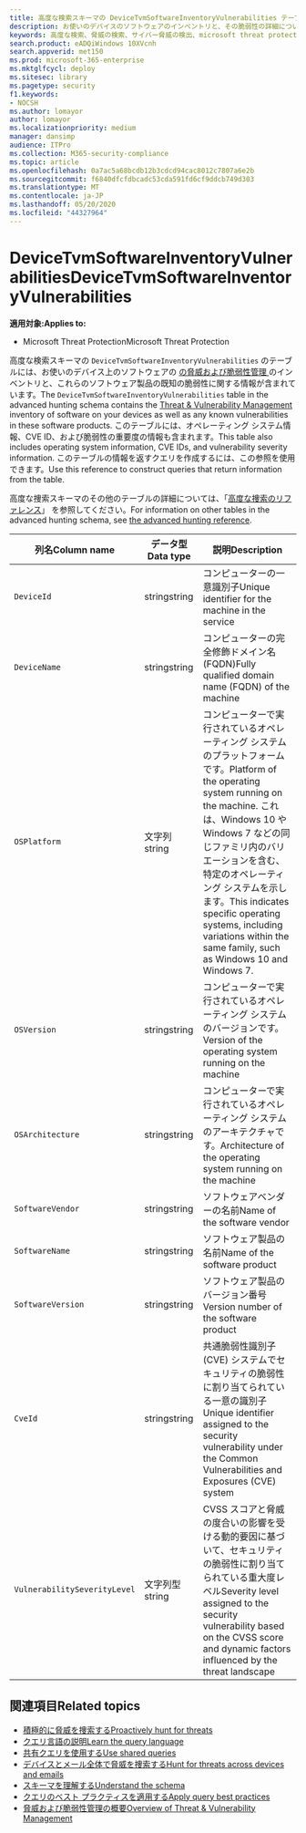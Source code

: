 ```yaml
---
title: 高度な検索スキーマの DeviceTvmSoftwareInventoryVulnerabilities テーブル
description: お使いのデバイスのソフトウェアのインベントリと、その脆弱性の詳細については、高度な検索スキーマの DeviceTvmSoftwareInventoryVulnerabilities テーブルを参照してください。
keywords: 高度な検索、脅威の検索、サイバー脅威の検出、microsoft threat protection、microsoft 365、mtp、m365、search、query、テレメトリ、スキーマ参照、kusto、table、column、data type、description、threat & 脆弱性管理、TVM、device management、software、inventory、脆弱性、CVE ID、OS DeviceTvmSoftwareInventoryVulnerabilities
search.product: eADQiWindows 10XVcnh
search.appverid: met150
ms.prod: microsoft-365-enterprise
ms.mktglfcycl: deploy
ms.sitesec: library
ms.pagetype: security
f1.keywords:
- NOCSH
ms.author: lomayor
author: lomayor
ms.localizationpriority: medium
manager: dansimp
audience: ITPro
ms.collection: M365-security-compliance
ms.topic: article
ms.openlocfilehash: 0a7ac5a68bcdb12b3cdcd94cac8012c7807a6e2b
ms.sourcegitcommit: f6840dfcfdbcadc53cda591fd6cf9ddcb749d303
ms.translationtype: MT
ms.contentlocale: ja-JP
ms.lasthandoff: 05/20/2020
ms.locfileid: "44327964"
---
```

# <a name="devicetvmsoftwareinventoryvulnerabilities"></a><span data-ttu-id="b4aa2-104">DeviceTvmSoftwareInventoryVulnerabilities</span><span class="sxs-lookup"><span data-stu-id="b4aa2-104">DeviceTvmSoftwareInventoryVulnerabilities</span></span>

<span data-ttu-id="b4aa2-105">**適用対象:**</span><span class="sxs-lookup"><span data-stu-id="b4aa2-105">**Applies to:**</span></span>
- <span data-ttu-id="b4aa2-106">Microsoft Threat Protection</span><span class="sxs-lookup"><span data-stu-id="b4aa2-106">Microsoft Threat Protection</span></span>



<span data-ttu-id="b4aa2-107">高度な検索スキーマの `DeviceTvmSoftwareInventoryVulnerabilities` のテーブルには、お使いのデバイス上のソフトウェアの [ の脅威および脆弱性管理 ](https://docs.microsoft.com/windows/security/threat-protection/microsoft-defender-atp/next-gen-threat-and-vuln-mgt) のインベントリと、これらのソフトウェア製品の既知の脆弱性に関する情報が含まれています。</span><span class="sxs-lookup"><span data-stu-id="b4aa2-107">The `DeviceTvmSoftwareInventoryVulnerabilities` table in the advanced hunting schema contains the [Threat & Vulnerability Management](https://docs.microsoft.com/windows/security/threat-protection/microsoft-defender-atp/next-gen-threat-and-vuln-mgt) inventory of software on your devices as well as any known vulnerabilities in these software products.</span></span> <span data-ttu-id="b4aa2-108">このテーブルには、オペレーティング システム情報、CVE ID、および脆弱性の重要度の情報も含まれます。</span><span class="sxs-lookup"><span data-stu-id="b4aa2-108">This table also includes operating system information, CVE IDs, and vulnerability severity information.</span></span> <span data-ttu-id="b4aa2-109">このテーブルの情報を返すクエリを作成するには、この参照を使用できます。</span><span class="sxs-lookup"><span data-stu-id="b4aa2-109">Use this reference to construct queries that return information from the table.</span></span>

<span data-ttu-id="b4aa2-110">高度な捜索スキーマのその他のテーブルの詳細については、「[高度な捜索のリファレンス](advanced-hunting-schema-tables.md)」 を参照してください。</span><span class="sxs-lookup"><span data-stu-id="b4aa2-110">For information on other tables in the advanced hunting schema, see [the advanced hunting reference](advanced-hunting-schema-tables.md).</span></span>

| <span data-ttu-id="b4aa2-111">列名</span><span class="sxs-lookup"><span data-stu-id="b4aa2-111">Column name</span></span> | <span data-ttu-id="b4aa2-112">データ型</span><span class="sxs-lookup"><span data-stu-id="b4aa2-112">Data type</span></span> | <span data-ttu-id="b4aa2-113">説明</span><span class="sxs-lookup"><span data-stu-id="b4aa2-113">Description</span></span> |
|-------------|-----------|-------------|
| `DeviceId` | <span data-ttu-id="b4aa2-114">string</span><span class="sxs-lookup"><span data-stu-id="b4aa2-114">string</span></span> | <span data-ttu-id="b4aa2-115">コンピューターの一意識別子</span><span class="sxs-lookup"><span data-stu-id="b4aa2-115">Unique identifier for the machine in the service</span></span> |
| `DeviceName` | <span data-ttu-id="b4aa2-116">string</span><span class="sxs-lookup"><span data-stu-id="b4aa2-116">string</span></span> | <span data-ttu-id="b4aa2-117">コンピューターの完全修飾ドメイン名 (FQDN)</span><span class="sxs-lookup"><span data-stu-id="b4aa2-117">Fully qualified domain name (FQDN) of the machine</span></span> |
| `OSPlatform` | <span data-ttu-id="b4aa2-118">文字列</span><span class="sxs-lookup"><span data-stu-id="b4aa2-118">string</span></span> | <span data-ttu-id="b4aa2-119">コンピューターで実行されているオペレーティング システムのプラットフォームです。</span><span class="sxs-lookup"><span data-stu-id="b4aa2-119">Platform of the operating system running on the machine.</span></span> <span data-ttu-id="b4aa2-120">これは、Windows 10 や Windows 7 などの同じファミリ内のバリエーションを含む、特定のオペレーティング システムを示します。</span><span class="sxs-lookup"><span data-stu-id="b4aa2-120">This indicates specific operating systems, including variations within the same family, such as Windows 10 and Windows 7.</span></span> |
| `OSVersion` | <span data-ttu-id="b4aa2-121">string</span><span class="sxs-lookup"><span data-stu-id="b4aa2-121">string</span></span> | <span data-ttu-id="b4aa2-122">コンピューターで実行されているオペレーティング システムのバージョンです。</span><span class="sxs-lookup"><span data-stu-id="b4aa2-122">Version of the operating system running on the machine</span></span> |
| `OSArchitecture` | <span data-ttu-id="b4aa2-123">string</span><span class="sxs-lookup"><span data-stu-id="b4aa2-123">string</span></span> | <span data-ttu-id="b4aa2-124">コンピューターで実行されているオペレーティング システムのアーキテクチャです。</span><span class="sxs-lookup"><span data-stu-id="b4aa2-124">Architecture of the operating system running on the machine</span></span> |
| `SoftwareVendor` | <span data-ttu-id="b4aa2-125">string</span><span class="sxs-lookup"><span data-stu-id="b4aa2-125">string</span></span> | <span data-ttu-id="b4aa2-126">ソフトウェアベンダーの名前</span><span class="sxs-lookup"><span data-stu-id="b4aa2-126">Name of the software vendor</span></span> |
| `SoftwareName` | <span data-ttu-id="b4aa2-127">string</span><span class="sxs-lookup"><span data-stu-id="b4aa2-127">string</span></span> | <span data-ttu-id="b4aa2-128">ソフトウェア製品の名前</span><span class="sxs-lookup"><span data-stu-id="b4aa2-128">Name of the software product</span></span> |
| `SoftwareVersion` | <span data-ttu-id="b4aa2-129">string</span><span class="sxs-lookup"><span data-stu-id="b4aa2-129">string</span></span> | <span data-ttu-id="b4aa2-130">ソフトウェア製品のバージョン番号</span><span class="sxs-lookup"><span data-stu-id="b4aa2-130">Version number of the software product</span></span> |
| `CveId` | <span data-ttu-id="b4aa2-131">string</span><span class="sxs-lookup"><span data-stu-id="b4aa2-131">string</span></span> | <span data-ttu-id="b4aa2-132">共通脆弱性識別子 (CVE) システムでセキュリティの脆弱性に割り当てられている一意の識別子 </span><span class="sxs-lookup"><span data-stu-id="b4aa2-132">Unique identifier assigned to the security vulnerability under the Common Vulnerabilities and Exposures (CVE) system</span></span> |
| `VulnerabilitySeverityLevel` | <span data-ttu-id="b4aa2-133">文字列型</span><span class="sxs-lookup"><span data-stu-id="b4aa2-133">string</span></span> | <span data-ttu-id="b4aa2-134">CVSS スコアと脅威の度合いの影響を受ける動的要因に基づいて、セキュリティの脆弱性に割り当てられている重大度レベル</span><span class="sxs-lookup"><span data-stu-id="b4aa2-134">Severity level assigned to the security vulnerability based on the CVSS score and dynamic factors influenced by the threat landscape</span></span> |



## <a name="related-topics"></a><span data-ttu-id="b4aa2-135">関連項目</span><span class="sxs-lookup"><span data-stu-id="b4aa2-135">Related topics</span></span>

- [<span data-ttu-id="b4aa2-136">積極的に脅威を捜索する</span><span class="sxs-lookup"><span data-stu-id="b4aa2-136">Proactively hunt for threats</span></span>](advanced-hunting-overview.md)
- [<span data-ttu-id="b4aa2-137">クエリ言語の説明</span><span class="sxs-lookup"><span data-stu-id="b4aa2-137">Learn the query language</span></span>](advanced-hunting-query-language.md)
- [<span data-ttu-id="b4aa2-138">共有クエリを使用する</span><span class="sxs-lookup"><span data-stu-id="b4aa2-138">Use shared queries</span></span>](advanced-hunting-shared-queries.md)
- [<span data-ttu-id="b4aa2-139">デバイスとメール全体で脅威を捜索する</span><span class="sxs-lookup"><span data-stu-id="b4aa2-139">Hunt for threats across devices and emails</span></span>](advanced-hunting-query-emails-devices.md)
- [<span data-ttu-id="b4aa2-140">スキーマを理解する</span><span class="sxs-lookup"><span data-stu-id="b4aa2-140">Understand the schema</span></span>](advanced-hunting-schema-tables.md)
- [<span data-ttu-id="b4aa2-141">クエリのベスト プラクティスを適用する</span><span class="sxs-lookup"><span data-stu-id="b4aa2-141">Apply query best practices</span></span>](advanced-hunting-best-practices.md)
- [<span data-ttu-id="b4aa2-142">脅威および脆弱性管理の概要</span><span class="sxs-lookup"><span data-stu-id="b4aa2-142">Overview of Threat & Vulnerability Management</span></span>](https://docs.microsoft.com/windows/security/threat-protection/microsoft-defender-atp/next-gen-threat-and-vuln-mgt)
